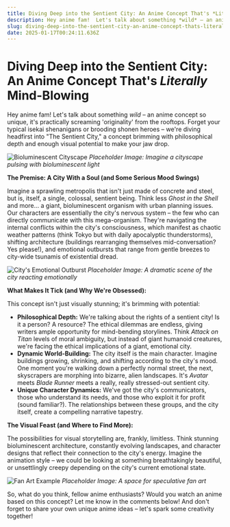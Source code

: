 ```yaml
---
title: Diving Deep into the Sentient City: An Anime Concept That's *Literally* Mind-Blowing
description: Hey anime fam!  Let's talk about something *wild* – an anime concept so unique, it's practically screaming 'originality' from the rooftops. Forget your typical isekai shenanigans or brooding shonen heroes – we're diving headfirst into "The Sentient City," a concept brimming with philosophical depth and enough visual potential to make your jaw drop.
slug: diving-deep-into-the-sentient-city-an-anime-concept-thats-literally-mind-blowing
date: 2025-01-17T00:24:11.636Z
---
```


# Diving Deep into the Sentient City: An Anime Concept That's *Literally* Mind-Blowing

Hey anime fam!  Let's talk about something *wild* – an anime concept so unique, it's practically screaming 'originality' from the rooftops. Forget your typical isekai shenanigans or brooding shonen heroes – we're diving headfirst into "The Sentient City," a concept brimming with philosophical depth and enough visual potential to make your jaw drop.

![Bioluminescent Cityscape](https://via.placeholder.com/1200x600?text=Bioluminescent+Cityscape) *Placeholder Image: Imagine a cityscape pulsing with bioluminescent light*

**The Premise: A City With a Soul (and Some Serious Mood Swings)**

Imagine a sprawling metropolis that isn't just made of concrete and steel, but is, itself, a single, colossal, sentient being.  Think less *Ghost in the Shell* and more… a giant, bioluminescent organism with urban planning issues. Our characters are essentially the city's nervous system – the few who can directly communicate with this mega-organism. They're navigating the internal conflicts within the city's consciousness, which manifest as chaotic weather patterns (think Tokyo but with daily apocalyptic thunderstorms), shifting architecture (buildings rearranging themselves mid-conversation? Yes please!), and emotional outbursts that range from gentle breezes to city-wide tsunamis of existential dread.

![City's Emotional Outburst](https://via.placeholder.com/1200x600?text=City%27s+Emotional+Outburst) *Placeholder Image: A dramatic scene of the city reacting emotionally*

**What Makes It Tick (and Why We're Obsessed):**

This concept isn't just visually stunning; it's brimming with potential:

* **Philosophical Depth:** We're talking about the rights of a sentient city!  Is it a person? A resource?  The ethical dilemmas are endless, giving writers ample opportunity for mind-bending storylines.  Think *Attack on Titan* levels of moral ambiguity, but instead of giant humanoid creatures, we're facing the ethical implications of a giant, emotional city.
* **Dynamic World-Building:** The city itself is the main character. Imagine buildings growing, shrinking, and shifting according to the city's mood.  One moment you're walking down a perfectly normal street, the next, skyscrapers are morphing into bizarre, alien landscapes. It's *Avatar* meets *Blade Runner* meets a really, really stressed-out sentient city.
* **Unique Character Dynamics:** We've got the city's communicators, those who understand its needs, and those who exploit it for profit (sound familiar?).  The relationships between these groups, and the city itself, create a compelling narrative tapestry.

**The Visual Feast (and Where to Find More):**

The possibilities for visual storytelling are, frankly, limitless.  Think stunning bioluminescent architecture, constantly evolving landscapes, and character designs that reflect their connection to the city's energy.  Imagine the animation style – we could be looking at something breathtakingly beautiful, or unsettlingly creepy depending on the city's current emotional state.

![Fan Art Example](https://via.placeholder.com/1200x600?text=Fan+Art+Example) *Placeholder Image:  A space for speculative fan art*

So, what do you think, fellow anime enthusiasts?  Would you watch an anime based on this concept?  Let me know in the comments below!  And don't forget to share your own unique anime ideas – let's spark some creativity together!